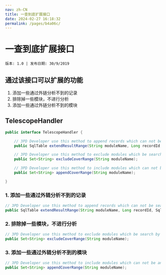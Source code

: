 ```yaml
---
nav: zh-CN
title: 一查到底扩展接口
date: 2024-02-27 16:18:32
permalink: /pages/b4a06c/
---
```


# 一查到底扩展接口
`版本: 1.0 | 发布日期: 30/9/2019`


## 通过该接口可以扩展的功能

1. 添加一些通过外链分析不到的记录
2. 排除掉一些模块，不进行分析
3. 添加一些通过外链分析不到的模块


## TelescopeHandler

```java
public interface TelescopeHandler {

	// 3PD Developer use this method to append records which can not be search by FK
	public SqlTable extendResultRange(String moduleName, Long recordId, SqlTable result, Set<String> coverModule);

	// 3PD Developer use this method to exclude modules which be search by FK
	public Set<String> excludeCoverRange(String moduleName);

	// 3PD Developer use this method to include modules which can not be analysis by FK
	public Set<String> appendCoverRange(String moduleName);

}
```

### 1.  添加一些通过外链分析不到的记录

```java
// 3PD Developer use this method to append records which can not be search by FK
public SqlTable extendResultRange(String moduleName, Long recordId, SqlTable result, Set<String> coverModule);
```

### 2.  排除掉一些模块，不进行分析

```java
// 3PD Developer use this method to exclude modules which be search by FK
public Set<String> excludeCoverRange(String moduleName);
```

### 3.  添加一些通过外链分析不到的模块

```java
// 3PD Developer use this method to include modules which can not be analysis by FK
public Set<String> appendCoverRange(String moduleName);
```

